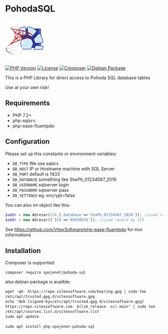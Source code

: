 PohodaSQL
=========

![PohodaSQL](pohodaSQL.svg?raw=true)

[![PHP Version](https://img.shields.io/badge/php-%3E%3D%207.2-8892BF.svg)](https://php.net/)
[![License](https://img.shields.io/badge/license-MIT-blue.svg)](https://opensource.org/licenses/MIT)
[![Composer](https://img.shields.io/badge/composer-supported-885630.svg)](https://getcomposer.org/)
[![Debian Package](https://img.shields.io/badge/debian-package-red.svg)](http://repo.vitexsoftware.com/pool/main/p/php-spojenet-pohoda-sql/)

This is a PHP Library for direct access to Pohoda SQL database tables

Use at your own risk!

Requirements
------------

* PHP 7.2+
* php-sqlsrv
* php-ease-fluentpdo

Configuration
-------------

Please set up this constants or environment variables:

* `DB_TYPE`      We use sqlsrv
* `DB_HOST`      IP or Hostname machine with SQL Server
* `DB_PORT`      default is 1433
* `DB_DATABASE`  something like StwPh_01234567_2019
* `DB_USERNAME`  sqlserver login
* `DB_PASSWORD`  sqlserver pass
* `DB_SETTINGS`  eg. encrypt=false

You can also int object like this:

```php
$addr = new Adresar(234,['database'=>'StwPh_01234567_2020']); //Load record by ID from overriden Database
$addr = new Adresar(['ICO'=>'69438676']); //Load record by ICO
```

See https://github.com/VitexSoftware/php-ease-fluentpdo for mor informations

Installation
------------

Composer is supported:

```shell
composer require spojenet/pohoda-sql
```

also debian package is availble:

```shell
wget -qO- https://repo.vitexsoftware.com/keyring.gpg | sudo tee /etc/apt/trusted.gpg.d/vitexsoftware.gpg
echo "deb [signed-by=/etc/apt/trusted.gpg.d/vitexsoftware.gpg]  https://repo.vitexsoftware.com  $(lsb_release -sc) main" | sudo tee /etc/apt/sources.list.d/vitexsoftware.list
sudo apt update

sudo apt install php-spojenet-pohoda-sql
````
